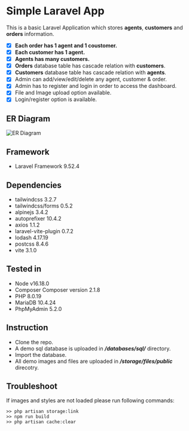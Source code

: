 # Simple Laravel App

This is a basic Laravel Application which stores **agents**, **customers** and **orders** information. 
 - [x] **Each order has 1 agent and 1 coustomer.**
 - [x] **Each customer has 1 agent.** 
 - [x] **Agents has many  customers.**
 - [x] **Orders** database table has cascade relation with **customers**.
 - [x] **Customers** database table has cascade relation with **agents**.
 - [x] Admin can add/view/edit/delete any agent, customer & order.
 - [x] Admin has to register and login in order to access the dashboard.
 - [x] File and Image upload option available.
 - [x] Login/register option is available.
## ER Diagram
![ER Diagram](https://reasadazim.com/wp-content/uploads/2023/02/simple-laravel-app.jpg)

## Framework
 - Laravel Framework 9.52.4 
## Dependencies
 - tailwindcss 3.2.7
 - tailwindcss/forms 0.5.2
 - alpinejs 3.4.2
 - autoprefixer 10.4.2
 - axios 1.1.2
 - laravel-vite-plugin 0.7.2 
 - lodash 4.17.19
 - postcss 8.4.6
 - vite 3.1.0
## Tested in
 - Node v16.18.0
 - Composer Composer version 2.1.8
 - PHP 8.0.19
 - MariaDB 10.4.24
 - PhpMyAdmin 5.2.0
   
## Instruction
 - Clone the repo.
 - A demo sql database is uploaded in ***/databases/sql/*** directory.
 - Import the database.
 - All demo images and files are uploaded in ***/storage/files/public*** direcotry.

## Troubleshoot
If images and styles are not loaded please run following commands:
```
>> php artisan storage:link
>> npm run build
>> php artisan cache:clear
```
